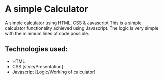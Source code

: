 # A simple Calculator
 A simple calculator using HTML, CSS &amp; Javascript
 This is a simple calculator functionality achieved using Javascript. The logic is very simple with the minimum lines of code possible.

## Technologies used: 
- HTML
- CSS [style/Presentation]
- Javascript [Logic/Working of calculator]
